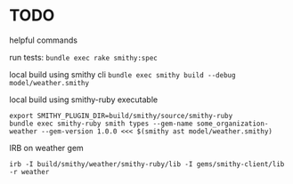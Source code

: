 # TODO

helpful commands

run tests:
`bundle exec rake smithy:spec`

local build using smithy cli
`bundle exec smithy build --debug model/weather.smithy`

local build using smithy-ruby executable
```
export SMITHY_PLUGIN_DIR=build/smithy/source/smithy-ruby
bundle exec smithy-ruby smith types --gem-name some_organization-weather --gem-version 1.0.0 <<< $(smithy ast model/weather.smithy)
```

IRB on weather gem
```
irb -I build/smithy/weather/smithy-ruby/lib -I gems/smithy-client/lib -r weather
```
